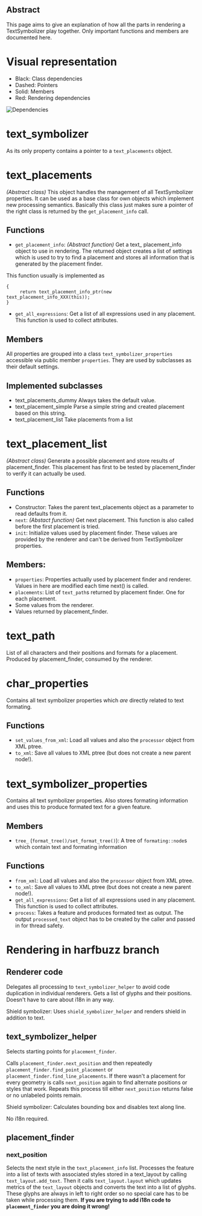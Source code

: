 ## Abstract
This page aims to give an explanation of how all the parts in rendering a TextSymbolizer play together. Only important functions and members are documented here.

# Visual representation
* Black: Class dependencies
* Dashed: Pointers
* Solid: Members
* Red: Rendering dependencies

![Dependencies](https://raw.github.com/mapnik/mapnik/master/docs/textrendering.png)



# text_symbolizer
As its only property contains a pointer to a ```text_placements``` object.






# text_placements
_(Abstract class)_
This object handles the management of all TextSymbolizer properties. It can be used as a base class for own objects which implement new processing semantics. Basically this class just makes sure a pointer of the right class is returned by the ```get_placement_info``` call.

## Functions
* ```get_placement_info```: _(Abstract function)_ Get a text_ placement_info object to use in rendering. The returned object creates a list of settings which is used to try to find a placement and stores all information that is generated by the placement finder. 

This function usually is implemented as
```text_placement_info_ptr text_placements_XXX::get_placement_info() const
{
     return text_placement_info_ptr(new text_placement_info_XXX(this));
}
```

* ```get_all_expressions```: Get a list of all expressions used in any placement. This function is used to collect attributes.

## Members
All properties are grouped into a class ```text_symbolizer_properties``` accessible via public member ```properties```. They are used by subclasses as their default settings.

## Implemented subclasses
* text_placements_dummy Always takes the default value.
* text_placement_simple Parse a simple string and created placement based on this string.
* text_placement_list Take placements from a list





# text_placement_list
_(Abstract class)_
Generate a possible placement and store results of placement_finder. This placement has first to be tested by placement_finder to verify it can actually be used.

## Functions
* Constructor: Takes the parent text_placements object as a parameter to read defaults from it.
* ```next```: _(Abstact function)_ Get next placement. This function is also called before the first placement is tried.
* ```init```: Initialize values used by placement finder. These values are provided by the renderer and can't be derived from TextSymbolizer properties.

## Members:
* ```properties```: Properties actually used by placement finder and renderer. Values in here are modified each time next() is called.
* ```placements```: List of ```text_path```s returned by placement finder. One for each placement. 
* Some values from the renderer.
* Values returned by placement_finder.



# text_path
List of all characters and their positions and formats for a placement. Produced by placement_finder, consumed by the renderer.





# char_properties
Contains all text symbolizer properties which _are_ directly related to text formating.

## Functions
* ```set_values_from_xml```: Load all values and also the ```processor``` object from XML ptree.
* ```to_xml```: Save all values to XML ptree (but does not create a new parent node!).




# text_symbolizer_properties
Contains all text symbolizer properties. Also stores formating information and uses this to produce formated text for a given feature.

## Members
* ```tree_``` (```format_tree()/set_format_tree()```): A tree of ``formating::node``s which contain text and formating information

## Functions
* ```from_xml```: Load all values and also the ```processor``` object from XML ptree.
* ```to_xml```: Save all values to XML ptree (but does not create a new parent node!).
* ```get_all_expressions```: Get a list of all expressions used in any placement. This function is used to collect attributes.
* ```process```: Takes a feature and produces formated text as output. The output ```processed_text``` object has to be created by the caller and passed in for thread safety.

# Rendering in harfbuzz branch
## Renderer code 
Delegates all processing to ```text_symbolizer_helper``` to avoid code duplication in individual renderers. Gets a list of glyphs and their positions. Doesn't have to care about i18n in any way.

Shield symbolizer: Uses ```shield_symbolizer_helper``` and renders shield in addition to text.
## text_symbolizer_helper
Selects starting points for ```placement_finder```. 

Calls ```placement_finder.next_position``` and then repeatedly ```placement_finder.find_point_placement``` or ```placement_finder.find_line_placements```. If there wasn't a placement for every geometry is calls ```next_position``` again to find alternate positions or styles that work. Repeats this process till either ```next_position``` returns false or no unlabeled points remain. 

Shield symbolizer: Calculates bounding box and disables text along line.

No i18n required.
## placement_finder
### next_position
Selects the next style in the ```text_placement_info``` list. Processes the feature into a list of texts with associated styles stored in a text_layout by calling ```text_layout.add_text```. Then it calls ```text_layout.layout``` which updates metrics of the ```text_layout``` objects and converts the text into a list of glyphs. These glyphs are always in left to right order so no special care has to be taken while processing them. **If you are trying to add i18n code to ```placement_finder``` you are doing it wrong!**